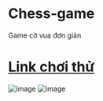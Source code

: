 # Chess-game
Game cờ vua đơn giản

# [Link chơi thử](https://understood-amplified-chemistry.glitch.me)

![image](https://user-images.githubusercontent.com/57316900/232968204-3f8f5c8e-cffe-4a5a-8373-8e735c657eee.png)
![image](https://user-images.githubusercontent.com/57316900/232968342-53500bd4-8e26-4e85-a9c3-e60248d72011.png)
